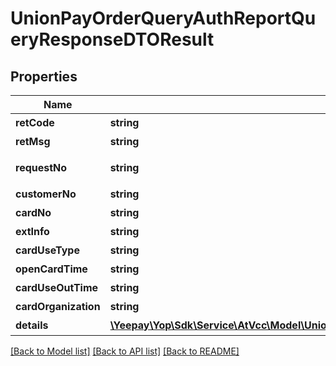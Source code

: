 # UnionPayOrderQueryAuthReportQueryResponseDTOResult

## Properties
Name | Type | Description | Notes
------------ | ------------- | ------------- | -------------
**retCode** | **string** | 返回码 | [optional] 
**retMsg** | **string** | 返回信息 | [optional] 
**requestNo** | **string** | 商户申卡请求号 | [optional] 
**customerNo** | **string** | 商户编号 | [optional] 
**cardNo** | **string** | 卡号 | [optional] 
**extInfo** | **string** | 关联信息 | [optional] 
**cardUseType** | **string** | 卡类型 | [optional] 
**openCardTime** | **string** | 开卡时间 | [optional] 
**cardUseOutTime** | **string** | 关闭时间 | [optional] 
**cardOrganization** | **string** | 卡组织 | [optional] 
**details** | [**\Yeepay\Yop\Sdk\Service\AtVcc\Model\UnionPayOrderQueryAuthReportDetailResponseDTOResult[]**](UnionPayOrderQueryAuthReportDetailResponseDTOResult.md) | 明细 | [optional] 

[[Back to Model list]](../README.md#documentation-for-models) [[Back to API list]](../README.md#documentation-for-api-endpoints) [[Back to README]](../README.md)


